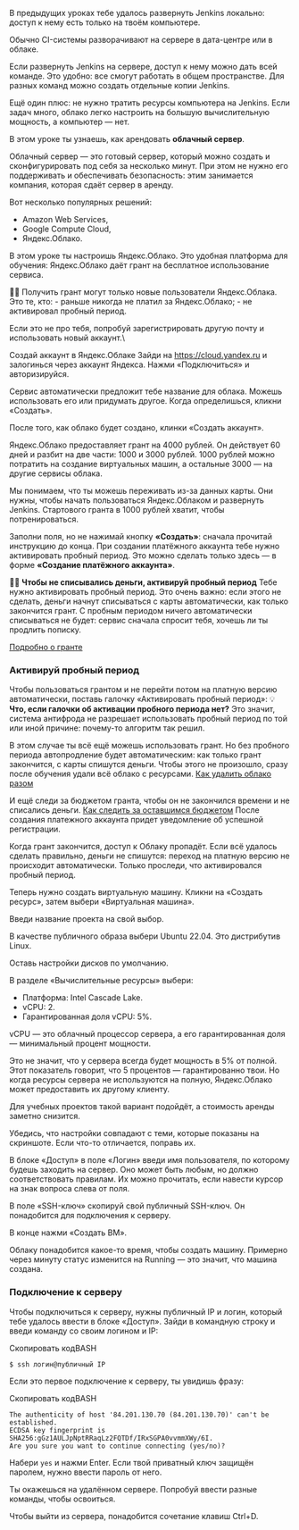 В предыдущих уроках тебе удалось развернуть Jenkins локально: доступ к нему есть только на твоём компьютере.

Обычно CI-системы разворачивают на сервере в дата-центре или в облаке.


Если развернуть Jenkins на сервере, доступ к нему можно дать всей команде. Это удобно: все смогут работать в общем пространстве. Для разных команд можно создать отдельные копии Jenkins.

Ещё один плюс: не нужно тратить ресурсы компьютера на Jenkins. Если задач много, облако легко настроить на большую вычислительную мощность, а компьютер — нет.

В этом уроке ты узнаешь, как арендовать **облачный сервер**.


Облачный сервер — это готовый сервер, который можно создать и сконфигурировать под себя за несколько минут. При этом не нужно его поддерживать и обеспечивать безопасность: этим занимается компания, которая сдаёт сервер в аренду.

Вот несколько популярных решений:

- Amazon Web Services,
- Google Compute Cloud,
- Яндекс.Облако.

В этом уроке ты настроишь Яндекс.Облако. Это удобная платформа для обучения: Яндекс.Облако даёт грант на бесплатное использование сервиса.

☝🏻 Получить грант могут только новые пользователи Яндекс.Облака. Это те, кто: - раньше никогда не платил за Яндекс.Облако; - не активировал пробный период.

Если это не про тебя, попробуй зарегистрировать другую почту и использовать новый аккаунт.\

Создай аккаунт в Яндекс.Облаке
Зайди на https://cloud.yandex.ru и залогинься через аккаунт Яндекса.
Нажми «Подключиться» и авторизируйся.

Сервис автоматически предложит тебе название для облака. Можешь использовать его или придумать другое. Когда определишься, кликни «Создать».

После того, как облако будет создано, клинки «Создать аккаунт».

Яндекс.Облако предоставляет грант на 4000 рублей. Он действует 60 дней и разбит на две части: 1000 и 3000 рублей. 1000 рублей можно потратить на создание виртуальных машин, а остальные 3000 — на другие сервисы облака.

Мы понимаем, что ты можешь переживать из-за данных карты. Они нужны, чтобы начать пользоваться Яндекс.Облаком и развернуть Jenkins. Стартового гранта в 1000 рублей хватит, чтобы потренироваться.

Заполни поля, но не нажимай кнопку ****«****Создать****»****: сначала прочитай инструкцию до конца. При создании платёжного аккаунта тебе нужно активировать пробный период. Это можно сделать только здесь — в форме ****«****Создание платёжного аккаунта****»****.

☝🏻 **Чтобы не списывались деньги, активируй пробный период** Тебе нужно активировать пробный период. Это очень важно: если этого не сделать, деньги начнут списываться с карты автоматически, как только закончится грант. С пробным периодом ничего автоматически списываться не будет: сервис сначала спросит тебя, хочешь ли ты продлить пописку.

[Подробно о гранте](https://cloud.yandex.ru/docs/free-trial/concepts/usage-grant)

### Активируй пробный период

Чтобы пользоваться грантом и не перейти потом на платную версию автоматически, поставь галочку «Активировать пробный период»:
💡 **Что, если галочки об активации пробного периода нет?** Это значит, система антифрода не разрешает использовать пробный период по той или иной причине: почему-то алгоритм так решил.

В этом случае ты всё ещё можешь использовать грант. Но без пробного периода автопродление будет автоматическим: как только грант закончится, с карты спишутся деньги. Чтобы этого не произошло, сразу после обучения удали всё облако с ресурсами. [Как удалить облако разом](https://cloud.yandex.ru/docs/resource-manager/operations/cloud/delete)

И ещё следи за бюджетом гранта, чтобы он не закончился времени и не списались деньги. [Как следить за оставшимся бюджетом](https://cloud.yandex.ru/docs/billing/concepts/budget)
После создания платежного аккаунта придет уведомление об успешной регистрации.

Когда грант закончится, доступ к Облаку пропадёт. Если всё удалось сделать правильно, деньги не спишутся: переход на платную версию не происходит автоматически. Только проследи, что активировался пробный период.

Теперь нужно создать виртуальную машину. Кликни на «Создать ресурс», затем выбери «Виртуальная машина».

Введи название проекта на свой выбор.

В качестве публичного образа выбери Ubuntu 22.04. Это дистрибутив Linux.

Оставь настройки дисков по умолчанию.

В разделе «Вычислительные ресурсы» выбери:

- Платформа: Intel Cascade Lake.
- vCPU: 2.
- Гарантированная доля vCPU: 5%.

vCPU — это облачный процессор сервера, а его гарантированная доля — минимальный процент мощности.

Это не значит, что у сервера всегда будет мощность в 5% от полной. Этот показатель говорит, что 5 процентов — гарантированно твои. Но когда ресурсы сервера не используются на полную, Яндекс.Облако может предоставить их другому клиенту.

Для учебных проектов такой вариант подойдёт, а стоимость аренды заметно снизится.

Убедись, что настройки совпадают с теми, которые показаны на скриншоте. Если что-то отличается, поправь их.


В блоке «Доступ» в поле «Логин» введи имя пользователя, по которому будешь заходить на сервер. Оно может быть любым, но должно соответствовать правилам. Их можно прочитать, если навести курсор на знак вопроса слева от поля.

В поле «SSH-ключ» скопируй свой публичный SSH-ключ. Он понадобится для подключения к серверу.

В конце нажми «Создать BM».

Облаку понадобится какое-то время, чтобы создать машину. Примерно через минуту статус изменится на Running — это значит, что машина создана.

### Подключение к серверу

Чтобы подключиться к серверу, нужны публичный IP и логин, который тебе удалось ввести в блоке «Доступ».
Зайди в командную строку и введи команду со своим логином и IP:

Скопировать кодBASH

```
$ ssh логин@публичный IP 
```

Если это первое подключение к серверу, ты увидишь фразу:

Скопировать кодBASH

```
The authenticity of host '84.201.130.70 (84.201.130.70)' can't be established.
ECDSA key fingerprint is SHA256:gGz1AULJpNptRRaqLz2FQTDf/IRxSGPA0vvmmXWy/6I.
Are you sure you want to continue connecting (yes/no)? 
```

Набери `yes` и нажми Enter. Если твой приватный ключ защищён паролем, нужно ввести пароль от него.

Ты окажешься на удалённом сервере. Попробуй ввести разные команды, чтобы освоиться.

Чтобы выйти из сервера, понадобится сочетание клавиш Ctrl+D.